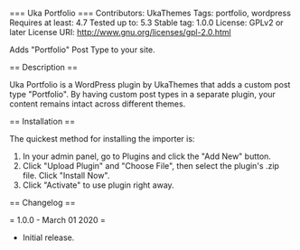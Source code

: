 === Uka Portfolio ===
Contributors: UkaThemes
Tags: portfolio, wordpress
Requires at least: 4.7
Tested up to: 5.3
Stable tag: 1.0.0
License: GPLv2 or later
License URI: http://www.gnu.org/licenses/gpl-2.0.html

Adds "Portfolio" Post Type to your site.

== Description ==

Uka Portfolio is a WordPress plugin by UkaThemes that adds a custom post type "Portfolio".
By having custom post types in a separate plugin, your content remains intact across different themes.

== Installation ==

The quickest method for installing the importer is:

1. In your admin panel, go to Plugins and click the "Add New" button.
2. Click "Upload Plugin" and "Choose File", then select the plugin's .zip file. Click "Install Now".
3. Click "Activate" to use plugin right away.

== Changelog ==

= 1.0.0 - March 01 2020 =
* Initial release.
